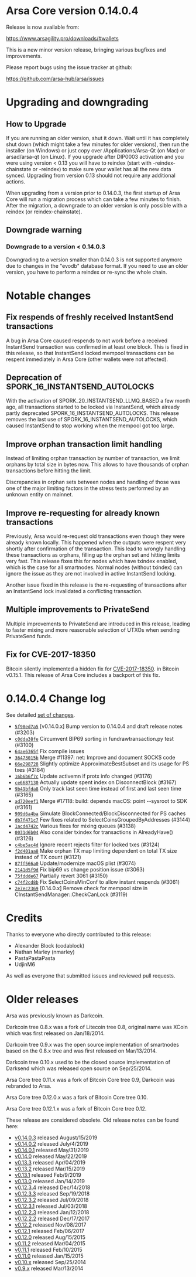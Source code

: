 Arsa Core version 0.14.0.4
==========================

Release is now available from:

  <https://www.arsagility.pro/downloads/#wallets>

This is a new minor version release, bringing various bugfixes and improvements.

Please report bugs using the issue tracker at github:

  <https://github.com/arsa-hub/arsa/issues>


Upgrading and downgrading
=========================

How to Upgrade
--------------

If you are running an older version, shut it down. Wait until it has completely
shut down (which might take a few minutes for older versions), then run the
installer (on Windows) or just copy over /Applications/Arsa-Qt (on Mac) or
arsad/arsa-qt (on Linux). If you upgrade after DIP0003 activation and you were
using version < 0.13 you will have to reindex (start with -reindex-chainstate
or -reindex) to make sure your wallet has all the new data synced. Upgrading from
version 0.13 should not require any additional actions.

When upgrading from a version prior to 0.14.0.3, the
first startup of Arsa Core will run a migration process which can take a few minutes
to finish. After the migration, a downgrade to an older version is only possible with
a reindex (or reindex-chainstate).

Downgrade warning
-----------------

### Downgrade to a version < 0.14.0.3

Downgrading to a version smaller than 0.14.0.3 is not supported anymore due to changes
in the "evodb" database format. If you need to use an older version, you have to perform
a reindex or re-sync the whole chain.

Notable changes
===============

Fix respends of freshly received InstantSend transactions
---------------------------------------------------------

A bug in Arsa Core caused respends to not work before a received InstantSend transaction was confirmed in at least
one block. This is fixed in this release, so that InstantSend locked mempool transactions can be
respent immediately in Arsa Core (other wallets were not affected).

Deprecation of SPORK_16_INSTANTSEND_AUTOLOCKS
---------------------------------------------

With the activation of SPORK_20_INSTANTSEND_LLMQ_BASED a few month ago, all transactions started to be locked via
InstantSend, which already partly deprecated SPORK_16_INSTANTSEND_AUTOLOCKS. This release removes the last use
of SPORK_16_INSTANTSEND_AUTOLOCKS, which caused InstantSend to stop working when the mempool got too large.

Improve orphan transaction limit handling
-----------------------------------------

Instead of limiting orphan transaction by number of transaction, we limit orphans by total size in bytes
now. This allows to have thousands of orphan transactions before hitting the limit.

Discrepancies in orphan sets between nodes and handling of those was one of the major limiting factors in
the stress tests performed by an unknown entity on mainnet.

Improve re-requesting for already known transactions
----------------------------------------------------

Previously, Arsa would re-request old transactions even though they were already known locally. This
happened when the outputs were respent very shortly after confirmation of the transaction. This lead to
wrongly handling these transactions as orphans, filling up the orphan set and hitting limits very fast.
This release fixes this for nodes which have txindex enabled, which is the case for all smartnodes. Normal
nodes (without txindex) can ignore the issue as they are not involved in active InstantSend locking.

Another issue fixed in this release is the re-requesting of transactions after an InstantSend lock invalidated
a conflicting transaction.

Multiple improvements to PrivateSend
------------------------------------

Multiple improvements to PrivateSend are introduced in this release, leading to faster mixing and more
reasonable selection of UTXOs when sending PrivateSend funds.

Fix for CVE-2017-18350
----------------------

Bitcoin silently implemented a hidden fix for [CVE-2017-18350](https://lists.linuxfoundation.org/pipermail/bitcoin-dev/2019-November/017453.html).
in Bitcoin v0.15.1. This release of Arsa Core includes a backport of this fix.


0.14.0.4 Change log
===================

See detailed [set of changes](https://github.com/arsa-hub/arsa/compare/v0.14.0.3...arsa:v0.14.0.4).

- [`5f98ed7a5`](https://github.com/arsa-hub/arsa/commit/5f98ed7a5) [v0.14.0.x] Bump version to 0.14.0.4 and draft release notes (#3203)
- [`c0dda38fe`](https://github.com/arsa-hub/arsa/commit/c0dda38fe) Circumvent BIP69 sorting in fundrawtransaction.py test (#3100)
- [`64ae6365f`](https://github.com/arsa-hub/arsa/commit/64ae6365f) Fix compile issues
- [`36473015b`](https://github.com/arsa-hub/arsa/commit/36473015b) Merge #11397: net: Improve and document SOCKS code
- [`66e298728`](https://github.com/arsa-hub/arsa/commit/66e298728) Slightly optimize ApproximateBestSubset and its usage for PS txes (#3184)
- [`16b6b6f7c`](https://github.com/arsa-hub/arsa/commit/16b6b6f7c) Update activemn if protx info changed (#3176)
- [`ce6687130`](https://github.com/arsa-hub/arsa/commit/ce6687130) Actually update spent index on DisconnectBlock (#3167)
- [`9b49bfda8`](https://github.com/arsa-hub/arsa/commit/9b49bfda8) Only track last seen time instead of first and last seen time (#3165)
- [`ad720eef1`](https://github.com/arsa-hub/arsa/commit/ad720eef1) Merge #17118: build: depends macOS: point --sysroot to SDK (#3161)
- [`909d6a4ba`](https://github.com/arsa-hub/arsa/commit/909d6a4ba) Simulate BlockConnected/BlockDisconnected for PS caches
- [`db7f471c7`](https://github.com/arsa-hub/arsa/commit/db7f471c7) Few fixes related to SelectCoinsGroupedByAddresses (#3144)
- [`1acd4742c`](https://github.com/arsa-hub/arsa/commit/1acd4742c) Various fixes for mixing queues (#3138)
- [`0031d6b04`](https://github.com/arsa-hub/arsa/commit/0031d6b04) Also consider txindex for transactions in AlreadyHave() (#3126)
- [`c4be5ac4d`](https://github.com/arsa-hub/arsa/commit/c4be5ac4d) Ignore recent rejects filter for locked txes (#3124)
- [`f2d401aa8`](https://github.com/arsa-hub/arsa/commit/f2d401aa8) Make orphan TX map limiting dependent on total TX size instead of TX count (#3121)
- [`87ff566a0`](https://github.com/arsa-hub/arsa/commit/87ff566a0) Update/modernize macOS plist (#3074)
- [`2141d5f9d`](https://github.com/arsa-hub/arsa/commit/2141d5f9d) Fix bip69 vs change position issue (#3063)
- [`75fddde67`](https://github.com/arsa-hub/arsa/commit/75fddde67) Partially revert 3061 (#3150)
- [`c74f2cd8b`](https://github.com/arsa-hub/arsa/commit/c74f2cd8b) Fix SelectCoinsMinConf to allow instant respends (#3061)
- [`2e7ec2369`](https://github.com/arsa-hub/arsa/commit/2e7ec2369) [0.14.0.x] Remove check for mempool size in CInstantSendManager::CheckCanLock (#3119)

Credits
=======

Thanks to everyone who directly contributed to this release:

- Alexander Block (codablock)
- Nathan Marley (nmarley)
- PastaPastaPasta
- UdjinM6

As well as everyone that submitted issues and reviewed pull requests.

Older releases
==============

Arsa was previously known as Darkcoin.

Darkcoin tree 0.8.x was a fork of Litecoin tree 0.8, original name was XCoin
which was first released on Jan/18/2014.

Darkcoin tree 0.9.x was the open source implementation of smartnodes based on
the 0.8.x tree and was first released on Mar/13/2014.

Darkcoin tree 0.10.x used to be the closed source implementation of Darksend
which was released open source on Sep/25/2014.

Arsa Core tree 0.11.x was a fork of Bitcoin Core tree 0.9,
Darkcoin was rebranded to Arsa.

Arsa Core tree 0.12.0.x was a fork of Bitcoin Core tree 0.10.

Arsa Core tree 0.12.1.x was a fork of Bitcoin Core tree 0.12.

These release are considered obsolete. Old release notes can be found here:

- [v0.14.0.3](https://github.com/arsa-hub/arsa/blob/master/doc/release-notes/arsa/release-notes-0.14.0.3.md) released August/15/2019
- [v0.14.0.2](https://github.com/arsa-hub/arsa/blob/master/doc/release-notes/arsa/release-notes-0.14.0.2.md) released July/4/2019
- [v0.14.0.1](https://github.com/arsa-hub/arsa/blob/master/doc/release-notes/arsa/release-notes-0.14.0.1.md) released May/31/2019
- [v0.14.0](https://github.com/arsa-hub/arsa/blob/master/doc/release-notes/arsa/release-notes-0.14.0.md) released May/22/2019
- [v0.13.3](https://github.com/arsa-hub/arsa/blob/master/doc/release-notes/arsa/release-notes-0.13.3.md) released Apr/04/2019
- [v0.13.2](https://github.com/arsa-hub/arsa/blob/master/doc/release-notes/arsa/release-notes-0.13.2.md) released Mar/15/2019
- [v0.13.1](https://github.com/arsa-hub/arsa/blob/master/doc/release-notes/arsa/release-notes-0.13.1.md) released Feb/9/2019
- [v0.13.0](https://github.com/arsa-hub/arsa/blob/master/doc/release-notes/arsa/release-notes-0.13.0.md) released Jan/14/2019
- [v0.12.3.4](https://github.com/arsa-hub/arsa/blob/master/doc/release-notes/arsa/release-notes-0.12.3.4.md) released Dec/14/2018
- [v0.12.3.3](https://github.com/arsa-hub/arsa/blob/master/doc/release-notes/arsa/release-notes-0.12.3.3.md) released Sep/19/2018
- [v0.12.3.2](https://github.com/arsa-hub/arsa/blob/master/doc/release-notes/arsa/release-notes-0.12.3.2.md) released Jul/09/2018
- [v0.12.3.1](https://github.com/arsa-hub/arsa/blob/master/doc/release-notes/arsa/release-notes-0.12.3.1.md) released Jul/03/2018
- [v0.12.2.3](https://github.com/arsa-hub/arsa/blob/master/doc/release-notes/arsa/release-notes-0.12.2.3.md) released Jan/12/2018
- [v0.12.2.2](https://github.com/arsa-hub/arsa/blob/master/doc/release-notes/arsa/release-notes-0.12.2.2.md) released Dec/17/2017
- [v0.12.2](https://github.com/arsa-hub/arsa/blob/master/doc/release-notes/arsa/release-notes-0.12.2.md) released Nov/08/2017
- [v0.12.1](https://github.com/arsa-hub/arsa/blob/master/doc/release-notes/arsa/release-notes-0.12.1.md) released Feb/06/2017
- [v0.12.0](https://github.com/arsa-hub/arsa/blob/master/doc/release-notes/arsa/release-notes-0.12.0.md) released Aug/15/2015
- [v0.11.2](https://github.com/arsa-hub/arsa/blob/master/doc/release-notes/arsa/release-notes-0.11.2.md) released Mar/04/2015
- [v0.11.1](https://github.com/arsa-hub/arsa/blob/master/doc/release-notes/arsa/release-notes-0.11.1.md) released Feb/10/2015
- [v0.11.0](https://github.com/arsa-hub/arsa/blob/master/doc/release-notes/arsa/release-notes-0.11.0.md) released Jan/15/2015
- [v0.10.x](https://github.com/arsa-hub/arsa/blob/master/doc/release-notes/arsa/release-notes-0.10.0.md) released Sep/25/2014
- [v0.9.x](https://github.com/arsa-hub/arsa/blob/master/doc/release-notes/arsa/release-notes-0.9.0.md) released Mar/13/2014

